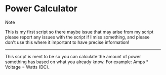 # Power Calculator
> [!NOTE]
> This is my first script so there maybe issue that may arise from my script please report any issues with the script if I miss something, and please don't use this where it important to have precise information!

---
This script is ment to be so you can calculate the amount of power something has based on what you already know.
For example: Amps * Voltage = Watts (DC).
